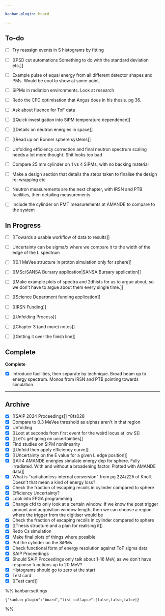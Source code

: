 ```yaml
---

kanban-plugin: board

---
```


## To-do

- [ ] Try reassign events in S histograms by fitting
- [ ] [[PSD cut automations Something to do with the standard deviation etc.]]
- [ ] Example pulse of equal energy from all different detector shapes and PMs. Would be cool to show at some point.
- [ ] SiPMs in radiation environments. Look at research
- [ ] Redo the CFD optimisation that Angus does in his thesis. pg 36.
- [ ] Ask about fluence for ToF data
- [ ] [[Quick investigation into SiPM temperature dependence]]
- [ ] [[Details on neutron energies in space]]
- [ ] [[Read up on Bonner sphere systems]]
- [ ] Unfolding efficiency correction and final neutron spectrum scaling needs a lot more thought. Shit looks too bad
- [ ] Compare 25 mm cylinder on 1 vs 4 SiPMs, with no backing material
- [ ] Make a design section that details the steps taken to finalise the design re: wrapping etc
- [ ] Neutron measurements are the next chapter, with IRSN and PTB facilities, then detailing measurements
- [ ] Include the cylinder on PMT measurements at AMANDE to compare to the system


## In Progress

- [ ] [[Towards a usable workflow of data to results]]
- [ ] Uncertainty can be sigma/x where we compare it to the width of the edge of the L spectrum
- [ ] [[0.1 MeVee structure in proton simulation only for sphere]]
- [ ] [[MSc/SANSA Bursary application|SANSA Bursary application]]
- [ ] [[Make example plots of spectra and 2dhists for us to argue about, so we don't have to argue about them every single time.]]
- [ ] [[Science Department funding application]]
- [ ] [[IRSN Funding]]
- [ ] [[Unfolding Process]]
- [ ] [[Chapter 3 (and more) notes]]
- [ ] [[Getting it over the finish line]]


## Complete

**Complete**
- [x] Introduce facilities, then separate by technique. Broad beam up to energy spectrum. Monos from IRSN and PTB pointing towards simulation


***

## Archive

- [x] [[SAIP 2024 Proceedings]] ^8fs028
- [x] Compare to 0.3 MeVee threshold as alphas aren't in that region
- [x] Unfolding
- [x] [[Loot at seconds from first event for the weird locus at low S]]
- [x] [[Let's get going on uncertainties]]
- [x] Find studies on SiPM nonlinearity
- [x] [[Unfold then apply efficiency curve]]
- [x] [[Uncertainty on the E value for a given L edge position]]
- [x] [[All 4 AMANDE energies simulate energy dep for sphere. Fully irradiated. With and without a broadening factor. Plotted with AMANDE data]]
- [x] What is "radiationless internal conversion" from pg 224/225 of Knoll. Doesn't that mean a kind of energy loss?
- [x] Check the fraction of escaping recoils in cylinder compared to sphere
- [x] Efficiency Uncertainty?
- [x] Look into FPGA programming
- [x] Change cfd to only look at a certain window. If we know the post trigger amount and acquisition window length, then we can choose a region where the trigger from the digitiser would be
- [x] Check the fraction of escaping recoils in cylinder compared to sphere
- [x] [[Thesis structure and a plan for realising it]]
- [x] Redo Cs simulation
- [x] Make final plots of things where possible
- [x] Put the cylinder on the SiPMs
- [x] Check functional form of energy resolution against ToF sigma data
- [x] SAIP Proceedings
- [x] Should SAIP Proceedings only talk about 1-16 MeV, as we don't have response functions up to 20 MeV?
- [x] Histograms should go to zero at the start
- [x] Test card
- [x] [[Test card]]

%% kanban:settings
```
{"kanban-plugin":"board","list-collapse":[false,false,false]}
```
%%